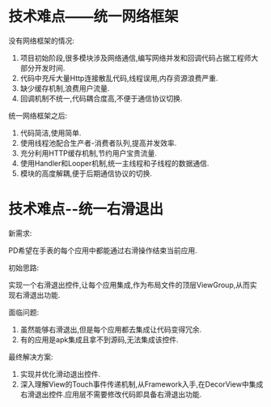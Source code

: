 # 技术难点——统一网络框架

没有网络框架的情况:

1. 项目初始阶段,很多模块涉及网络通信,编写网络并发和回调代码占据工程师大部分开发时间.
2. 代码中充斥大量Http连接散乱代码,线程误用,内存资源浪费严重.
3. 缺少缓存机制,浪费用户流量.
4. 回调机制不统一,代码耦合度高,不便于通信协议切换. 


统一网络框架之后:

1. 代码简洁,使用简单.
2. 使用线程池配合生产者-消费者队列,提高并发效率.
3. 充分利用HTTP缓存机制,节约用户宝贵流量.
4. 使用Handler和Looper机制,统一主线程和子线程的数据通信.
5. 模块的高度解耦,便于后期通信协议的切换.

# 技术难点--统一右滑退出

新需求:

PD希望在手表的每个应用中都能通过右滑操作结束当前应用.

初始思路:

实现一个右滑退出控件,让每个应用集成,作为布局文件的顶层ViewGroup,从而实现右滑退出功能.

面临问题:

1. 虽然能够右滑退出,但是每个应用都去集成让代码变得冗余.
2. 有的应用是apk集成且拿不到源码,无法集成该控件.

最终解决方案:

1. 实现并优化滑动退出控件.
2. 深入理解View的Touch事件传递机制,从Framework入手,在DecorView中集成右滑退出控件.应用层不需要修改代码即具备右滑退出功能.


